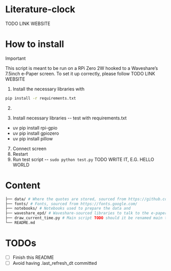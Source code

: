 # Literature-clock

TODO LINK WEBSITE

# How to install

> [!IMPORTANT]
> This script is meant to be run on a RPi Zero 2W hooked to a Waveshare’s 7.5inch e-Paper screen.
> To set it up correctly, please follow TODO LINK WEBSITE

1. Install the necessary libraries with

```bash
pip install -r requirements.txt
```

2. 

6. Install necessary libraries 
-- test with requirements.txt
- uv pip install rpi-gpio
- uv pip install gpiozero
- uv pip install pillow
7. Connect screen
8. Restart
9. Run test script -- `sudo python test.py` TODO WRITE IT, E.G. HELLO WORLD

# Content

```bash
├── data/ # Where the quotes are stored, sourced from https://github.com/JohannesNE/literature-clock
├── fonts/ # Fonts, sourced from https://fonts.google.com/
├── notebooks/ # Notebooks used to prepare the data and 
├── waveshare_epd/ # Waveshare-sourced libraries to talk to the e-paper screen (only the 7in5 screen)
├── draw_current_time.py # Main script TODO should it be renamed main then ?..
└── README.md 
```

# TODOs

- [ ] Finish this README
- [ ] Avoid having .last_refresh_dt committed 